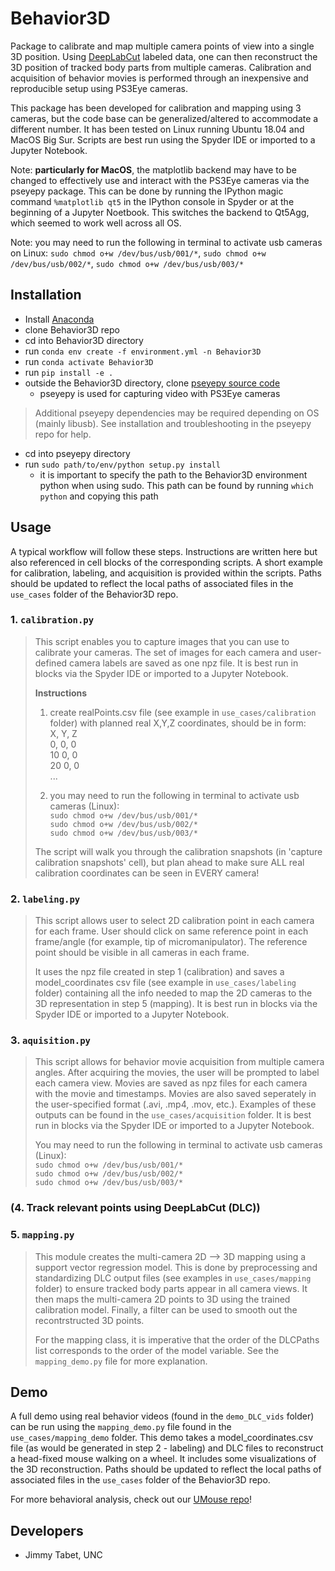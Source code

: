# Behavior3D

Package to calibrate and map multiple camera points of view into a single 3D position. Using [DeepLabCut](https://github.com/DeepLabCut/DeepLabCut) labeled data, one can then reconstruct the 3D position of tracked body parts from multiple cameras. Calibration and acquisition of behavior movies is performed through an inexpensive and reproducible setup using PS3Eye cameras.  

This package has been developed for calibration and mapping using 3 cameras, but the code base can be generalized/altered to accommodate a different number. It has been tested on Linux running Ubuntu 18.04 and MacOS Big Sur. Scripts are best run using the Spyder IDE or imported to a Jupyter Notebook.  

Note: **particularly for MacOS**, the matplotlib backend may have to be changed to effectively use and interact with the PS3Eye cameras via the pseyepy package. This can be done by running the IPython magic command ```%matplotlib qt5``` in the IPython console in Spyder or at the beginning of a Jupyter Noetbook. This switches the backend to Qt5Agg, which seemed to work well across all OS.

Note: you may need to run the following in terminal to activate usb cameras on Linux: ```sudo chmod o+w /dev/bus/usb/001/*```, ```sudo chmod o+w /dev/bus/usb/002/*```, ```sudo chmod o+w /dev/bus/usb/003/*```

## Installation
* Install [Anaconda](https://www.anaconda.com/products/individual)
* clone Behavior3D repo
* cd into Behavior3D directory
* run ```conda env create -f environment.yml -n Behavior3D```
* run ```conda activate Behavior3D```
* run ```pip install -e .```
* outside the Behavior3D directory, clone [pseyepy source code](https://github.com/bensondaled/pseyepy)
  * pseyepy is used for capturing video with PS3Eye cameras
> Additional pseyepy dependencies may be required depending on OS (mainly libusb). See installation and troubleshooting in the pseyepy repo for help.
* cd into pseyepy directory
* run ```sudo path/to/env/python setup.py install```
  * it is important to specify the path to the Behavior3D environment python when using sudo. This path can be found by running ```which python``` and copying this path

## Usage
A typical workflow will follow these steps. Instructions are written here but also referenced in cell blocks of the corresponding scripts. A short example for calibration, labeling, and acquisition is provided within the scripts. Paths should be updated to reflect 
the local paths of associated files in the ```use_cases``` folder of the Behavior3D repo.
### 1. ```calibration.py```
> This script enables you to capture images that you can use to calibrate your cameras. The set of images for each camera and user-defined camera labels are saved as one npz file. It is best run in blocks via the Spyder IDE or imported to a Jupyter Notebook.
> 
> **Instructions**
> 1. create realPoints.csv file (see example in ```use_cases/calibration``` folder) with planned real X,Y,Z coordinates, should be in form:  
> X, Y, Z  
> 0, 0, 0  
> 10 0, 0  
> 20 0, 0  
> ...
> 
> 2. you may need to run the following in terminal to activate usb cameras (Linux):  
> ```sudo chmod o+w /dev/bus/usb/001/*```  
> ```sudo chmod o+w /dev/bus/usb/002/*```  
> ```sudo chmod o+w /dev/bus/usb/003/*```
> 
> The script will walk you through the calibration snapshots (in 'capture calibration snapshots' cell), but plan ahead to make sure ALL real calibration coordinates can be seen in EVERY camera!

### 2. ```labeling.py```
> This script allows user to select 2D calibration point in each camera for each frame. User should click on same reference point in each frame/angle (for example, tip of micromanipulator). The reference point should be visible in all cameras in each frame.
> 
> It uses the npz file created in step 1 (calibration) and saves a model_coordinates csv file (see example in ```use_cases/labeling``` folder) containing all the info needed to map the 2D cameras to the 3D representation in step 5 (mapping). It is best run in blocks via the Spyder IDE or imported to a Jupyter Notebook.
### 3. ```aquisition.py```
> This script allows for behavior movie acquisition from multiple camera angles. After acquiring the movies, the user will be prompted to label each camera view. Movies are saved as npz files for each camera with the movie and timestamps. Movies are also saved seperately in the user-specified format (.avi, .mp4, .mov, etc.). Examples of these outputs can be found in the ```use_cases/acquisition``` folder. It is best run in blocks via the Spyder IDE or imported to a Jupyter Notebook.
>
> You may need to run the following in terminal to activate usb cameras (Linux):  
> ```sudo chmod o+w /dev/bus/usb/001/*```  
> ```sudo chmod o+w /dev/bus/usb/002/*```  
> ```sudo chmod o+w /dev/bus/usb/003/*```
### (4. Track relevant points using DeepLabCut (DLC))
### 5. ```mapping.py```
> This module creates the multi-camera 2D --> 3D mapping using a support vector regression model. This is done by preprocessing and standardizing DLC output files (see examples in ```use_cases/mapping``` folder) to ensure tracked body parts appear in all camera views. It then maps the multi-camera 2D points to 3D using the trained calibration model. Finally, a filter can be used to smooth out the recontrstructed 3D points. 
> 
> For the mapping class, it is imperative that the order of the DLCPaths list corresponds to the order of the model variable. See the ```mapping_demo.py``` file for more explanation.

## Demo
A full demo using real behavior videos (found in the ```demo_DLC_vids``` folder) can be run using the ```mapping_demo.py``` file found in the ```use_cases/mapping_demo``` folder. This demo takes a model_coordinates.csv file (as would be generated in step 2 - labeling) and DLC files to reconstruct a head-fixed mouse walking on a wheel. It includes some visualizations of the 3D reconstruction. Paths should be updated to reflect the local paths of associated files in the ```use_cases``` folder of the Behavior3D repo.  
  
For more behavioral analysis, check out our [UMouse repo](https://github.com/nel-lab/UMouse)!

## Developers
* Jimmy Tabet, UNC
